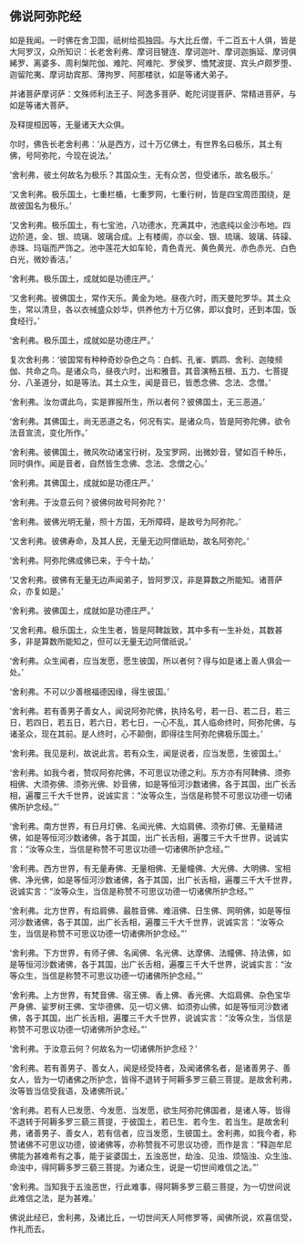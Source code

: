## 佛说阿弥陀经 ##

如是我闻。一时佛在舍卫国，祇树给孤独园。与大比丘僧，千二百五十人俱，皆是大阿罗汉，众所知识：长老舍利弗、摩诃目犍连、摩诃迦叶、摩诃迦旃延、摩诃俱絺罗、离婆多、周利槃陀伽、难陀、阿难陀、罗侯罗、憍梵波提、宾头卢颇罗堕、迦留陀夷、摩诃劫宾那、薄拘罗、阿那楼驮，如是等诸大弟子。

并诸菩萨摩诃萨：文殊师利法王子、阿逸多菩萨、乾陀诃提菩萨、常精进菩萨，与如是等诸大菩萨。

及释提桓因等，无量诸天大众俱。

尔时，佛告长老舍利弗：‘从是西方，过十万亿佛土，有世界名曰极乐，其土有佛，号阿弥陀，今现在说法。’

‘舍利弗，彼土何故名为极乐？其国众生，无有众苦，但受诸乐，故名极乐。’

‘又舍利弗。极乐国土，七重栏楯，七重罗网，七重行树，皆是四宝周匝围绕，是故彼国名为极乐。’

‘又舍利弗。极乐国土，有七宝池，八功德水，充满其中，池底纯以金沙布地。四边阶道，金、银、琉璃、玻璃合成。上有楼阁，亦以金、银、琉璃、玻璃、砗磲、赤珠、玛瑙而严饰之。池中莲花大如车轮，青色青光、黄色黄光、赤色赤光、白色白光，微妙香洁。’

‘舍利弗。极乐国土，成就如是功德庄严。’

‘又舍利弗。彼佛国土，常作天乐。黄金为地。昼夜六时，雨天曼陀罗华。其土众生，常以清旦，各以衣祴盛众妙华，供养他方十万亿佛，即以食时，还到本国，饭食经行。’

‘舍利弗。极乐国土，成就如是功德庄严。’

复次舍利弗：‘彼国常有种种奇妙杂色之鸟：白鹤、孔雀、鹦鹉、舍利、迦陵频伽、共命之鸟。是诸众鸟，昼夜六时，出和雅音。其音演畅五根、五力、七菩提分、八圣道分，如是等法。其土众生，闻是音已，皆悉念佛、念法、念僧。’

‘舍利弗。汝勿谓此鸟，实是罪报所生，所以者何？彼佛国土，无三恶道。’

‘舍利弗。其佛国土，尚无恶道之名，何况有实。是诸众鸟，皆是阿弥陀佛，欲令法音宣流，变化所作。’

‘舍利弗。彼佛国土，微风吹动诸宝行树，及宝罗网，出微妙音，譬如百千种乐，同时俱作。闻是音者，自然皆生念佛、念法、念僧之心。’

‘舍利弗。其佛国土，成就如是功德庄严。’

‘舍利弗。于汝意云何？彼佛何故号阿弥陀？’

‘舍利弗。彼佛光明无量，照十方国，无所障碍，是故号为阿弥陀。’

‘又舍利弗。彼佛寿命，及其人民，无量无边阿僧祇劫，故名阿弥陀。’

‘舍利弗。阿弥陀佛成佛已来，于今十劫。’

‘又舍利弗。彼佛有无量无边声闻弟子，皆阿罗汉，非是算数之所能知。诸菩萨众，亦复如是。’

‘舍利弗。彼佛国土，成就如是功德庄严。’

‘又舍利弗。极乐国土，众生生者，皆是阿鞞跋致，其中多有一生补处，其数甚多，非是算数所能知之，但可以无量无边阿僧祇说。’

‘舍利弗。众生闻者，应当发愿，愿生彼国，所以者何？得与如是诸上善人俱会一处。’

‘舍利弗。不可以少善根福德因缘，得生彼国。’

‘舍利弗。若有善男子善女人，闻说阿弥陀佛，执持名号，若一日、若二日，若三日，若四日，若五日，若六日，若七日，一心不乱，其人临命终时，阿弥陀佛，与诸圣众，现在其前。是人终时，心不颠倒，即得往生阿弥陀佛极乐国土。’

‘舍利弗。我见是利，故说此言。若有众生，闻是说者，应当发愿，生彼国土。’

‘舍利弗。如我今者，赞叹阿弥陀佛，不可思议功德之利。东方亦有阿鞞佛、须弥相佛、大须弥佛、须弥光佛、妙音佛，如是等恒河沙数诸佛，各于其国，出广长舌相，遍覆三千大千世界，说诚实言：“汝等众生，当信是称赞不可思议功德一切诸佛所护念经。”’

‘舍利弗。南方世界，有日月灯佛、名闻光佛、大焰肩佛、须弥灯佛、无量精进佛，如是等恒河沙数诸佛，各于其国，出广长舌相，遍覆三千大千世界，说诚实言：“汝等众生，当信是称赞不可思议功德一切诸佛所护念经。”’

‘舍利弗。西方世界，有无量寿佛、无量相佛、无量幢佛、大光佛、大明佛、宝相佛、净光佛，如是等恒河沙数诸佛，各于其国，出广长舌相，遍覆三千大千世界，说诚实言：“汝等众生，当信是称赞不可思议功德一切诸佛所护念经。”’

‘舍利弗。北方世界，有焰肩佛、最胜音佛、难沮佛、日生佛、网明佛，如是等恒河沙数诸佛，各于其国，出广长舌相，遍覆三千大千世界，说诚实言：“汝等众生，当信是称赞不可思议功德一切诸佛所护念经。”’

‘舍利弗。下方世界，有师子佛、名闻佛、名光佛、达摩佛、法幢佛、持法佛，如是等恒河沙数诸佛，各于其国，出广长舌相，遍覆三千大千世界，说诚实言：“汝等众生，当信是称赞不可思议功德一切诸佛所护念经。”’

‘舍利弗。上方世界，有梵音佛、宿王佛、香上佛、香光佛、大焰肩佛、杂色宝华严身佛、娑罗树王佛、宝华德佛、见一切义佛、如须弥山佛，如是等恒河沙数诸佛，各于其国，出广长舌相，遍覆三千大千世界，说诚实言：“汝等众生，当信是称赞不可思议功德一切诸佛所护念经。”’

‘舍利弗。于汝意云何？何故名为一切诸佛所护念经？’

‘舍利弗。若有善男子、善女人，闻是经受持者，及闻诸佛名者，是诸善男子、善女人，皆为一切诸佛之所护念，皆得不退转于阿耨多罗三藐三菩提。是故舍利弗，汝等皆当信受我语，及诸佛所说。’

‘舍利弗。若有人已发愿、今发愿、当发愿，欲生阿弥陀佛国者，是诸人等，皆得不退转于阿耨多罗三藐三菩提，于彼国土，若已生、若今生、若当生。是故舍利弗，诸善男子、善女人，若有信者，应当发愿，生彼国土。舍利弗，如我今者，称赞诸佛不可思议功德，彼诸佛等，亦称赞我不可思议功德，而作是言：“释迦牟尼佛能为甚难希有之事，能于娑婆国土，五浊恶世，劫浊、见浊、烦恼浊、众生浊、命浊中，得阿耨多罗三藐三菩提。为诸众生，说是一切世间难信之法。”’

‘舍利弗。当知我于五浊恶世，行此难事，得阿耨多罗三藐三菩提，为一切世间说此难信之法，是为甚难。’

佛说此经已，舍利弗，及诸比丘，一切世间天人阿修罗等，闻佛所说，欢喜信受，作礼而去。